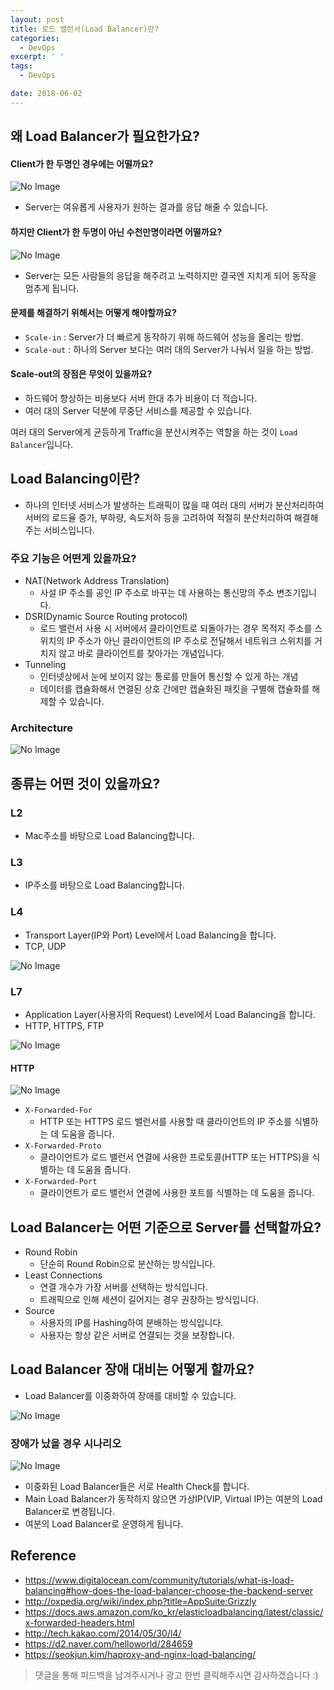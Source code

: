 ```yaml
---
layout: post
title: 로드 밸런서(Load Balancer)란?
categories:
  - DevOps
excerpt: ' '
tags:
  - DevOps

date: 2018-06-02
---
```



## 왜 Load Balancer가 필요한가요?

#### Client가 한 두명인 경우에는 어떨까요?

![No Image](/assets/posts/20180602/1.png)

- Server는 여유롭게 사용자가 원하는 결과를 응답 해줄 수 있습니다.

#### 하지만 Client가 한 두명이 아닌 수천만명이라면 어떨까요?

![No Image](/assets/posts/20180602/2.png)

- Server는 모든 사람들의 응답을 해주려고 노력하지만 결국엔 지치게 되어 동작을 멈추게 됩니다.


#### 문제를 해결하기 위해서는 어떻게 해야할까요?
- `Scale-in` : Server가 더 빠르게 동작하기 위해 하드웨어 성능을 올리는 방법.
- `Scale-out` : 하나의 Server 보다는 여러 대의 Server가 나눠서 일을 하는 방법.

#### Scale-out의 장점은 무엇이 있을까요?
- 하드웨어 향상하는 비용보다 서버 한대 추가 비용이 더 적습니다.
- 여러 대의 Server 덕분에 무중단 서비스를 제공할 수 있습니다.

여러 대의 Server에게 균등하게 Traffic을 분산시켜주는 역할을 하는 것이 `Load Balancer`입니다.

## Load Balancing이란?
- 하나의 인터넷 서비스가 발생하는 트래픽이 많을 때 여러 대의 서버가 분산처리하여 서버의 로드율 증가, 부하량, 속도저하 등을 고려하여 적절히 분산처리하여 해결해주는 서비스입니다.

### 주요 기능은 어떤게 있을까요?
- NAT(Network Address Translation)
  - 사설 IP 주소를 공인 IP 주소로 바꾸는 데 사용하는 통신망의 주소 변조기입니다.
- DSR(Dynamic Source Routing protocol)
  - 로드 밸런서 사용 시 서버에서 클라이언트로 되돌아가는 경우 목적지 주소를 스위치의 IP 주소가 아닌 클라이언트의 IP 주소로 전달해서 네트워크 스위치를 거치지 않고 바로 클라이언트를 찾아가는 개념입니다.
- Tunneling
  - 인터넷상에서 눈에 보이지 않는 통로를 만들어 통신할 수 있게 하는 개념
  - 데이터를 캡슐화해서 연결된 상호 간에만 캡슐화된 패킷을 구별해 캡슐화를 해제할 수 있습니다.

### Architecture

![No Image](/assets/posts/20180602/3.png)

## 종류는 어떤 것이 있을까요?
### L2
- Mac주소를 바탕으로 Load Balancing합니다.

### L3
- IP주소를 바탕으로 Load Balancing합니다.

### L4
- Transport Layer(IP와 Port) Level에서 Load Balancing을 합니다.
- TCP, UDP

![No Image](/assets/posts/20180602/5.png)

### L7
- Application Layer(사용자의 Request) Level에서 Load Balancing을 합니다.
- HTTP, HTTPS, FTP

![No Image](/assets/posts/20180602/6.png)

#### HTTP

![No Image](/assets/posts/20180602/4.png)

- `X-Forwarded-For`
  - HTTP 또는 HTTPS 로드 밸런서를 사용할 때 클라이언트의 IP 주소를 식별하는 데 도움을 줍니다.
- `X-Forwarded-Proto`
  - 클라이언트가 로드 밸런서 연결에 사용한 프로토콜(HTTP 또는 HTTPS)을 식별하는 데 도움을 줍니다.
- `X-Forwarded-Port`
  - 클라이언트가 로드 밸런서 연결에 사용한 포트를 식별하는 데 도움을 줍니다.

## Load Balancer는 어떤 기준으로 Server를 선택할까요?
- Round Robin
  - 단순히 Round Robin으로 분산하는 방식입니다.
- Least Connections
  - 연결 개수가 가장 서버를 선택하는 방식입니다. 
  - 트래픽으로 인해 세션이 길어지는 경우 권장하는 방식입니다.
- Source
  - 사용자의 IP를 Hashing하여 분배하는 방식입니다.
  - 사용자는 항상 같은 서버로 연결되는 것을 보장합니다.

## Load Balancer 장애 대비는 어떻게 할까요?
- Load Balancer를 이중화하여 장애를 대비할 수 있습니다.

![No Image](/assets/posts/20180602/7.png)

### 장애가 났을 경우 시나리오

![No Image](/assets/posts/20180602/8.gif)

- 이중화된 Load Balancer들은 서로 Health Check를 합니다.
- Main Load Balancer가 동작하지 않으면 가상IP(VIP, Virtual IP)는 여분의 Load Balancer로 변경됩니다.
- 여분의 Load Balancer로 운영하게 됩니다.


## Reference
- <https://www.digitalocean.com/community/tutorials/what-is-load-balancing#how-does-the-load-balancer-choose-the-backend-server>
- <http://oxpedia.org/wiki/index.php?title=AppSuite:Grizzly>
- <https://docs.aws.amazon.com/ko_kr/elasticloadbalancing/latest/classic/x-forwarded-headers.html>
- <http://tech.kakao.com/2014/05/30/l4/>
- <https://d2.naver.com/helloworld/284659>
- <https://seokjun.kim/haproxy-and-nginx-load-balancing/>


> 댓글을 통해 피드백을 남겨주시거나 광고 한번 클릭해주시면 감사하겠습니다 :)